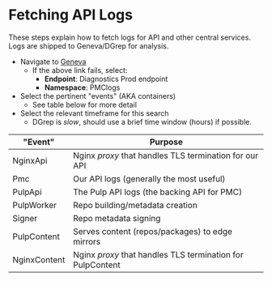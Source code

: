 # Fetching API Logs
These steps explain how to fetch logs for API and other central services.
Logs are shipped to Geneva/DGrep for analysis.

- Navigate to [Geneva](https://portal.microsoftgeneva.com/s/4B85A28B)
    - If the above link fails, select:
        - **Endpoint**: Diagnostics Prod endpoint
        - **Namespace**: PMClogs
- Select the pertinent "events" (AKA containers)
    - See table below for more detail
- Select the relevant timeframe for this search
    - DGrep is *slow*, should use a brief time window (hours) if possible.

|"Event"|Purpose|
|-------|-------|
|NginxApi|Nginx *proxy* that handles TLS termination for our API|
|Pmc|Our API logs (generally  the most useful)|
|PulpApi|The Pulp API logs (the backing API for PMC)|
|PulpWorker|Repo building/metadata creation|
|Signer|Repo metadata signing|
|PulpContent|Serves content (repos/packages) to edge mirrors|
|NginxContent|Nginx *proxy* that handles TLS termination for PulpContent|
